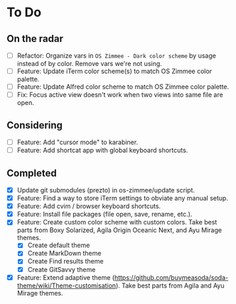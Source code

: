 # To Do

## On the radar

- [ ] Refactor: Organize vars in `OS Zimmee - Dark color scheme` by usage instead of by color. Remove vars we're not using.
- [ ] Feature: Update iTerm color scheme(s) to match OS Zimmee color palette.
- [ ] Feature: Update Alfred color scheme to match OS Zimmee color palette.
- [ ] Fix: Focus active view doesn't work when two views into same file are open.

## Considering

- [ ] Feature: Add "cursor mode" to karabiner.
- [ ] Feature: Add shortcat app with global keyboard shortcuts.

## Completed

- [x] Update git submodules (prezto) in os-zimmee/update script.
- [x] Feature: Find a way to store iTerm settings to obviate any manual setup.
- [x] Feature: Add cvim / browser keyboard shortcuts.
- [x] Feature: Install file packages (file open, save, rename, etc.).
- [x] Feature: Create custom color scheme with custom colors. Take best parts from Boxy Solarized, Agila Origin Oceanic Next, and Ayu Mirage themes.
	- [x] Create default theme
	- [x] Create MarkDown theme
	- [x] Create Find results theme
	- [x] Create GitSavvy theme
- [x] Feature: Extend adaptive theme (https://github.com/buymeasoda/soda-theme/wiki/Theme-customisation). Take best parts from Agila and Ayu Mirage themes.
